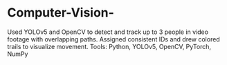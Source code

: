 # Computer-Vision-
Used YOLOv5 and OpenCV to detect and track up to 3 people in video footage with overlapping paths. Assigned consistent IDs and drew colored trails to visualize movement. Tools: Python, YOLOv5, OpenCV, PyTorch, NumPy
